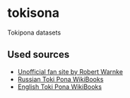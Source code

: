 # tokisona
Tokipona datasets

## Used sources
* [Unofficial fan site by Robert Warnke](rowa.giso.de/languages/toki-pona/)
* [Russian Toki Pona WikiBooks](ru.wikibooks.org/wiki/%D0%A1%D0%BB%D0%BE%D0%B2%D0%B0%D1%80%D1%8C_%D1%82%D0%BE%D0%BA%D0%B8%D0%BF%D0%BE%D0%BD%D1%8B)
* [English Toki Pona WikiBooks](https://en.wikibooks.org/wiki/Toki_Pona/WordTpEn)
